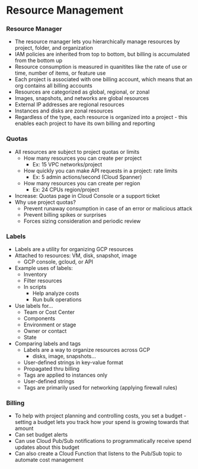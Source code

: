 # Resource Management

### Resource Manager
* The resource manager lets you hierarchically manage resources by project, folder, and organization
* IAM policies are inherited from top to bottom, but billing is accumulated from the bottom up
* Resource consumption is measured in quanitites like the rate of use or time, number of items, or feature use
* Each project is associated with one billing account, which means that an org contains all billing accounts
* Resources are categorized as global, regional, or zonal
* Images, snapshots, and networks are global resources
* External IP addresses are regional resources
* Instances and disks are zonal resources
* Regardless of the type, each resource is organized into a project - this enables each project to have its own billing and reporting

### Quotas
* All resources are subject to project quotas or limits
    * How many resources you can create per project
        * Ex: 15 VPC networks/project
    * How quickly you can make API requests in a project: rate limits
        * Ex: 5 admin actions/second (Cloud Spanner)
    * How many resources you can create per region
        * Ex: 24 CPUs region/project
* Increase: Quotas page in Cloud Console or a support ticket
* Why use project quotas?
    * Prevent runaway consumption in case of an error or malicious attack
    * Prevent billing spikes or surprises
    * Forces sizing consideration and periodic review

### Labels
* Labels are a utility for organizing GCP resources
* Attached to resources: VM, disk, snapshot, image
    * GCP console, gcloud, or API
* Example uses of labels:
    * Inventory
    * Filter resources
    * In scripts
        * Help analyze costs
        * Run bulk operations
* Use labels for…
    * Team or Cost Center
    * Components
    * Environment or stage
    * Owner or contact
    * State
* Comparing labels and tags
    * Labels are a way to organize resources across GCP
        * disks, image, snapshots...
    * User-defined strings in key-value format
    * Propagated thru billing
    * Tags are applied to instances only
    * User-defined strings
    * Tags are primarily used for networking (applying firewall rules)

### Billing
* To help with project planning and controlling costs, you set a budget - setting a budget lets you track how your spend is growing towards that amount
* Can set budget alerts
* Can use Cloud Pub/Sub notifications to programmatically receive spend updates about this budget
* Can also create a Cloud Function that listens to the Pub/Sub topic to automate cost management


   